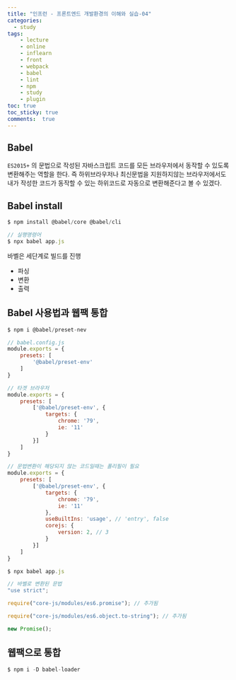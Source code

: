```yaml
---
title: "인프런 - 프론트엔드 개발환경의 이해와 실습-04"
categories: 
  - study
tags: 
    - lecture
    - online
    - inflearn
    - front
    - webpack
    - babel
    - lint
    - npm
    - study
    - plugin
toc: true
toc_sticky: true
comments:  true
---
```


## Babel

`ES2015+` 의 문법으로 작성된 자바스크립트 코드를 모든 브라우저에서 동작할 수 있도록 변환해주는 역할을 한다. 즉 하위브라우저나 최신문법을 지원하지않는 브라우저에서도 내가 작성한 코드가 동작할 수 있는 하위코드로 자동으로 변환해준다고 볼 수 있겠다.  

## Babel install
``` javascript
$ npm install @babel/core @babel/cli

// 실행명령어
$ npx babel app.js
```

바벨은 세단계로 빌드를 진행
- 파싱
- 변환
- 출력


## Babel 사용법과 웹팩 통합
``` javascript
$ npm i @babel/preset-nev

// babel.config.js
module.exports = {
    presets: [
        '@babel/preset-env'
    ]
}

// 타겟 브라우저
module.exports = {
    presets: [
        ['@babel/preset-env', {
            targets: {
                chrome: '79',
                ie: '11'
            }
        }]
    ]
}

// 문법변환이 해당되지 않는 코드일때는 폴리필이 필요
module.exports = {
    presets: [
        ['@babel/preset-env', {
            targets: {
                chrome: '79',
                ie: '11'
            },
            useBuiltIns: 'usage', // 'entry', false
            corejs: {
                version: 2, // 3
            }
        }]
    ]
}
```


``` javascript
$ npx babel app.js

// 바벨로 변환된 문법
"use strict";

require("core-js/modules/es6.promise"); // 추가됨

require("core-js/modules/es6.object.to-string"); // 추가됨

new Promise();
```

## 웹팩으로 통합

``` javascript
$ npm i -D babel-loader
```

<!-- 커밋을 위한 주석 추가....... -->
